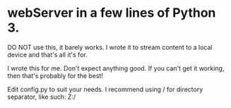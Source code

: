# webServer in a few lines of Python 3.
DO NOT use this, it barely works. I wrote it to stream content to a local device and that's all it's for.

I wrote this for me. Don't expect anything good. If you can't get it working, then that's probably for the best!

Edit config.py to suit your needs. I recommend using / for directory separator, like such: Z:/
